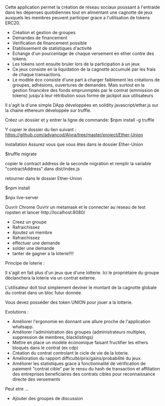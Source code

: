 Cette application permet la création de réseau sociaux poussant à l'entraide dans les dépenses quotidiennes tout en alimentant une cagnotte de jeux auxquels les membres peuvent participer grace a l'utilisation de tokens ERC20.

- Création et gestion de groupes
- Demandes de financement
- Verification de financement possible
- Etablissement de statistiques d'activité
- Echange d'un pourcentage de chaque versement en ether contre des tokens.
- Les tokens sont ensuite bruler lors de la participation à un jeux
- Ce jeux consiste en la liquidation de la cagnotte accumulé par les frais de chaque transactions.
- Le modèle éco consiste d'une part à charger faiblement les créations de groupes, adhésions, ouvertures de demandes. Mais surtout en la gestion financière des fonds emprunmptés par le contrat (emmission de tokens) jusqu'à leur rétribution sous forme de jackpot aux utilisateurs

Il s'agit la d'une simple DApp développées en solidity javascript/ether.js sur la chaine ethereum développée sur truffle.

Créez un dossier et y entrer la ligne de commande:
$npm install -g truffle

Y copier le dossier du lien suivant :
https://github.com/advancod/Alyra/tree/master/project/Ether-Union

Installation
Assurez vous que vous êtes dans le dossier Ether-Union

$truffle migrate

copier le contract address de la seconde migration et remplir la variable "contractAddress" dans dist/index.js

retourner dans le dossier Ether-Union

$npm install

$npx live-server

Ouvrir Chrome Ouvrir un metamask et le connecter au reseau de test ropsten
et lancer http://localhost:8080/

- Creez un groupe
- Rafraichissez
- Ajoutez un membre
- Rafraichissez
- effectuer une demande
- solder une demande
- tanter de gagner a la loterie!!!!

Principe de loterie :

Il s'agit en fait plus d'un jeux que d'une lotterie. Ici le propriétaire du groupe déclanchera la loterie via un contrat externe.

L'utilisateur doit tout simplement deviner le montant de la cagnotte globale du contrat dans un bloc futur donnée.

Vous devez posséder des token UNION pour jouer a la lotterie.

Evolutions :
- Améliorer l'ergonomie en donnant une allure proche de l'application whatsapp.
- Améliorer l'administration des groupes (administrateurs multiples, suppression de membres, blacklistings)
- Mettre en place un modèle économique faisant fructifier les ethers bloqués dans le contrat (ex cdp)
- Création du contrat controlant le cicle de vie de la loterie.
- Amélioration du rapport difficulté/prix/gains/probabilité du jeux.
- Améliorer les statistiques grace à fonctionnalité de vérification de paiement "contrat cible" par le rensu du hash de transaction et affiliation des entreprises beneficiaires des contrats cibles pour reconnaissance directe des versements

Peut etre ...
- Ajouter des groupes de discussion
